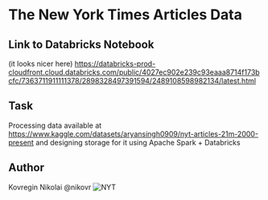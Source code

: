 # The New York Times Articles Data
## Link to Databricks Notebook
(it looks nicer here)
https://databricks-prod-cloudfront.cloud.databricks.com/public/4027ec902e239c93eaaa8714f173bcfc/7363711911111378/2898328497391594/2489108598982134/latest.html
## Task
Processing data available at https://www.kaggle.com/datasets/aryansingh0909/nyt-articles-21m-2000-present and designing storage for it using Apache Spark + Databricks
## Author 
Kovregin Nikolai @nikovr
![NYT](https://1000logos.net/wp-content/uploads/2017/04/Symbol-New-York-Times.png "NYT")
